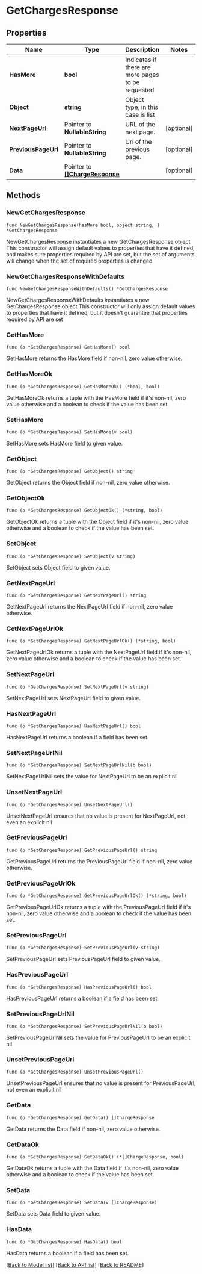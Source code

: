 # GetChargesResponse

## Properties

Name | Type | Description | Notes
------------ | ------------- | ------------- | -------------
**HasMore** | **bool** | Indicates if there are more pages to be requested | 
**Object** | **string** | Object type, in this case is list | 
**NextPageUrl** | Pointer to **NullableString** | URL of the next page. | [optional] 
**PreviousPageUrl** | Pointer to **NullableString** | Url of the previous page. | [optional] 
**Data** | Pointer to [**[]ChargeResponse**](ChargeResponse.md) |  | [optional] 

## Methods

### NewGetChargesResponse

`func NewGetChargesResponse(hasMore bool, object string, ) *GetChargesResponse`

NewGetChargesResponse instantiates a new GetChargesResponse object
This constructor will assign default values to properties that have it defined,
and makes sure properties required by API are set, but the set of arguments
will change when the set of required properties is changed

### NewGetChargesResponseWithDefaults

`func NewGetChargesResponseWithDefaults() *GetChargesResponse`

NewGetChargesResponseWithDefaults instantiates a new GetChargesResponse object
This constructor will only assign default values to properties that have it defined,
but it doesn't guarantee that properties required by API are set

### GetHasMore

`func (o *GetChargesResponse) GetHasMore() bool`

GetHasMore returns the HasMore field if non-nil, zero value otherwise.

### GetHasMoreOk

`func (o *GetChargesResponse) GetHasMoreOk() (*bool, bool)`

GetHasMoreOk returns a tuple with the HasMore field if it's non-nil, zero value otherwise
and a boolean to check if the value has been set.

### SetHasMore

`func (o *GetChargesResponse) SetHasMore(v bool)`

SetHasMore sets HasMore field to given value.


### GetObject

`func (o *GetChargesResponse) GetObject() string`

GetObject returns the Object field if non-nil, zero value otherwise.

### GetObjectOk

`func (o *GetChargesResponse) GetObjectOk() (*string, bool)`

GetObjectOk returns a tuple with the Object field if it's non-nil, zero value otherwise
and a boolean to check if the value has been set.

### SetObject

`func (o *GetChargesResponse) SetObject(v string)`

SetObject sets Object field to given value.


### GetNextPageUrl

`func (o *GetChargesResponse) GetNextPageUrl() string`

GetNextPageUrl returns the NextPageUrl field if non-nil, zero value otherwise.

### GetNextPageUrlOk

`func (o *GetChargesResponse) GetNextPageUrlOk() (*string, bool)`

GetNextPageUrlOk returns a tuple with the NextPageUrl field if it's non-nil, zero value otherwise
and a boolean to check if the value has been set.

### SetNextPageUrl

`func (o *GetChargesResponse) SetNextPageUrl(v string)`

SetNextPageUrl sets NextPageUrl field to given value.

### HasNextPageUrl

`func (o *GetChargesResponse) HasNextPageUrl() bool`

HasNextPageUrl returns a boolean if a field has been set.

### SetNextPageUrlNil

`func (o *GetChargesResponse) SetNextPageUrlNil(b bool)`

 SetNextPageUrlNil sets the value for NextPageUrl to be an explicit nil

### UnsetNextPageUrl
`func (o *GetChargesResponse) UnsetNextPageUrl()`

UnsetNextPageUrl ensures that no value is present for NextPageUrl, not even an explicit nil
### GetPreviousPageUrl

`func (o *GetChargesResponse) GetPreviousPageUrl() string`

GetPreviousPageUrl returns the PreviousPageUrl field if non-nil, zero value otherwise.

### GetPreviousPageUrlOk

`func (o *GetChargesResponse) GetPreviousPageUrlOk() (*string, bool)`

GetPreviousPageUrlOk returns a tuple with the PreviousPageUrl field if it's non-nil, zero value otherwise
and a boolean to check if the value has been set.

### SetPreviousPageUrl

`func (o *GetChargesResponse) SetPreviousPageUrl(v string)`

SetPreviousPageUrl sets PreviousPageUrl field to given value.

### HasPreviousPageUrl

`func (o *GetChargesResponse) HasPreviousPageUrl() bool`

HasPreviousPageUrl returns a boolean if a field has been set.

### SetPreviousPageUrlNil

`func (o *GetChargesResponse) SetPreviousPageUrlNil(b bool)`

 SetPreviousPageUrlNil sets the value for PreviousPageUrl to be an explicit nil

### UnsetPreviousPageUrl
`func (o *GetChargesResponse) UnsetPreviousPageUrl()`

UnsetPreviousPageUrl ensures that no value is present for PreviousPageUrl, not even an explicit nil
### GetData

`func (o *GetChargesResponse) GetData() []ChargeResponse`

GetData returns the Data field if non-nil, zero value otherwise.

### GetDataOk

`func (o *GetChargesResponse) GetDataOk() (*[]ChargeResponse, bool)`

GetDataOk returns a tuple with the Data field if it's non-nil, zero value otherwise
and a boolean to check if the value has been set.

### SetData

`func (o *GetChargesResponse) SetData(v []ChargeResponse)`

SetData sets Data field to given value.

### HasData

`func (o *GetChargesResponse) HasData() bool`

HasData returns a boolean if a field has been set.


[[Back to Model list]](../README.md#documentation-for-models) [[Back to API list]](../README.md#documentation-for-api-endpoints) [[Back to README]](../README.md)


